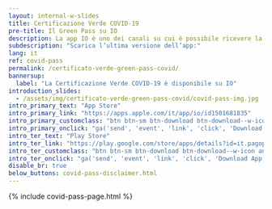 ```yaml
---
layout: internal-w-slides
title: Certificazione Verde COVID-19
pre-title: Il Green Pass su IO
description: La app IO è uno dei canali su cui è possibile ricevere la Certificazione Verde COVID-19 (EU Digital Covid Certificate), anche conosciuta come Green Pass.
subdescription: "Scarica l’ultima versione dell’app:"
lang: it
ref: covid-pass
permalink: /certificato-verde-green-pass-covid/
bannersup:
  label: "La Certificazione Verde COVID-19 è disponibile su IO"
introduction_slides:
  - /assets/img/certificato-verde-green-pass-covid/covid-pass-img.jpg
intro_primary_text: "App Store"
intro_primary_link: "https://apps.apple.com/it/app/io/id1501681835"
intro_primary_customclass: "btn btn-sm btn-download btn-download--w-icon ios text-uppercase px-3 px-md-5 mr-2"
intro_primary_onclick: "ga('send', 'event', 'link', 'click', 'Download App: iOS', 1)"
intro_ter_text: "Play Store"
intro_ter_link: "https://play.google.com/store/apps/details?id=it.pagopa.io.app"
intro_ter_customclass: "btn btn-sm btn-download btn-download--w-icon android text-uppercase px-3 px-md-5 "
intro_ter_onclick: "ga('send', 'event', 'link', 'click', 'Download App: Android', 1)"
disable_br: true
below_buttons: covid-pass-disclaimer.html
---
```


{% include covid-pass-page.html %}
